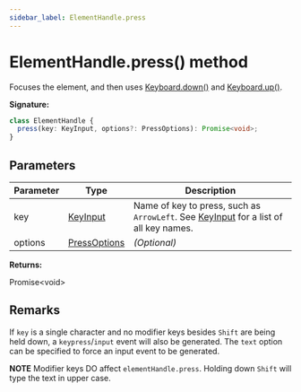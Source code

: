 ```yaml
---
sidebar_label: ElementHandle.press
---
```


# ElementHandle.press() method

Focuses the element, and then uses [Keyboard.down()](./puppeteer.keyboard.down.md) and [Keyboard.up()](./puppeteer.keyboard.up.md).

**Signature:**

```typescript
class ElementHandle {
  press(key: KeyInput, options?: PressOptions): Promise<void>;
}
```

## Parameters

| Parameter | Type                                        | Description                                                                                                                |
| --------- | ------------------------------------------- | -------------------------------------------------------------------------------------------------------------------------- |
| key       | [KeyInput](./puppeteer.keyinput.md)         | Name of key to press, such as <code>ArrowLeft</code>. See [KeyInput](./puppeteer.keyinput.md) for a list of all key names. |
| options   | [PressOptions](./puppeteer.pressoptions.md) | <i>(Optional)</i>                                                                                                          |

**Returns:**

Promise&lt;void&gt;

## Remarks

If `key` is a single character and no modifier keys besides `Shift` are being held down, a `keypress`/`input` event will also be generated. The `text` option can be specified to force an input event to be generated.

**NOTE** Modifier keys DO affect `elementHandle.press`. Holding down `Shift` will type the text in upper case.
